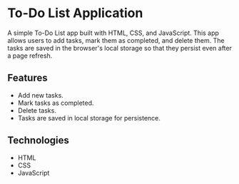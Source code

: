 # To-Do List Application

A simple To-Do List app built with HTML, CSS, and JavaScript. This app allows users to add tasks, mark them as completed, and delete them. The tasks are saved in the browser's local storage so that they persist even after a page refresh.

## Features
- Add new tasks.
- Mark tasks as completed.
- Delete tasks.
- Tasks are saved in local storage for persistence.

## Technologies
- HTML
- CSS
- JavaScript
